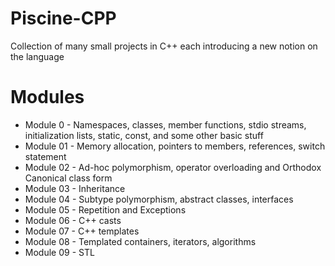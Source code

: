 # Piscine-CPP
Collection of many small projects in C++ each introducing a new notion on the language

# Modules
- Module 0 - Namespaces, classes, member functions, stdio streams, initialization lists, static, const, and some other basic stuff
- Module 01 - Memory allocation, pointers to members, references, switch statement
- Module 02 - Ad-hoc polymorphism, operator overloading and Orthodox Canonical class form
- Module 03 - Inheritance
- Module 04 - Subtype polymorphism, abstract classes, interfaces
- Module 05 - Repetition and Exceptions
- Module 06 - C++ casts
- Module 07 - C++ templates
- Module 08 - Templated containers, iterators, algorithms
- Module 09 - STL
